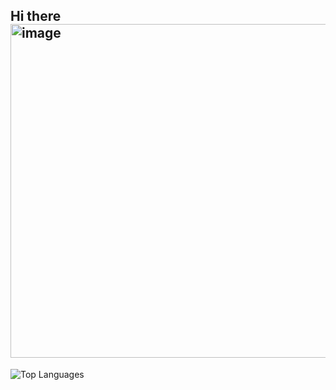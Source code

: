 ## Hi there <img width="534" height="534" alt="image" src="https://github.com/user-attachments/assets/0ae0a86e-d5fd-471f-b9ca-5e2117d5e18f" />


![Top Languages](https://github-readme-stats.vercel.app/api/top-langs/?username=Psycho-Octopus&layout=compact&theme=dark)
